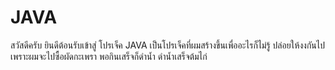 # JAVA
สวัสดีครับ ยินดีต้อนรับเข้าสู่ โปรเจ็ค JAVA
เป็นโปรเจ็คที่ผมสร้างขึ้นเพื่ออะไรก็ไม่รู้
ปล่อยให้งงกันไป เพราะผมจะไปซื้อผัดกะเพรา
พอกินเสร็จก็ดำนํ้า ดำนํ้าเสร็จต้มไก่
